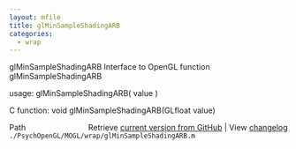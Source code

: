 ```yaml
---
layout: mfile
title: glMinSampleShadingARB
categories:
  - wrap
---
```


glMinSampleShadingARB  Interface to OpenGL function glMinSampleShadingARB

usage:  glMinSampleShadingARB\( value \)

C function:  void glMinSampleShadingARB\(GLfloat value\)


<div class="code_header" style="text-align:right;">
  <span style="float:left;">Path&nbsp;&nbsp;</span> <span class="counter">Retrieve <a href=
  "https://raw.github.com/Psychtoolbox-3/Psychtoolbox-3/beta/./PsychOpenGL/MOGL/wrap/glMinSampleShadingARB.m">current version from GitHub</a> | View <a href=
  "https://github.com/Psychtoolbox-3/Psychtoolbox-3/commits/beta/./PsychOpenGL/MOGL/wrap/glMinSampleShadingARB.m">changelog</a></span>
</div>
<div class="code">
  <code>./PsychOpenGL/MOGL/wrap/glMinSampleShadingARB.m</code>
</div>
